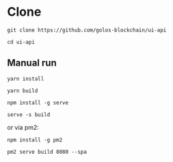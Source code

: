 # Clone

```
git clone https://github.com/golos-blockchain/ui-api

cd ui-api
```

## Manual run

```
yarn install

yarn build

npm install -g serve

serve -s build
```

or via pm2:

```
npm install -g pm2

pm2 serve build 8080 --spa
```